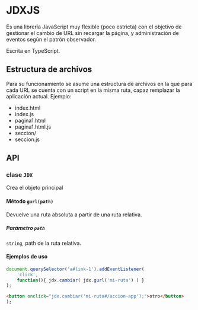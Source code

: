 # JDXJS

Es una librería JavaScript muy flexible (poco estricta) con el objetivo de gestionar el cambio de URL sin recargar la página, y administración de eventos según el patrón observador.

Escrita en TypeScript.

## Estructura de archivos

Para su funcionamiento se asume una estructura de archivos en la que para cada URL se cuenta con un script en la misma ruta, capaz remplazar la aplicación actual. Ejemplo: 

- index.html
- index.js
- pagina1.html
- pagina1.html.js
- seccion/
- seccion.js

## API

### clase `JDX`

Crea el objeto principal

#### Método `gurl(path)`

Devuelve una ruta absoluta a partir de una ruta relativa.

##### Parámetro `path`

`string`, path de la ruta relativa.

#### Ejemplos de uso

``` javascript
document.querySelector('a#link-1').addEventListener(
    'click', 
    function(){ jdx.cambiar( jdx.gurl('mi-ruta') ) }
);
```

``` html
<button onclick="jdx.cambiar('mi-ruta#/accion-app');">otro</button>
);
```
